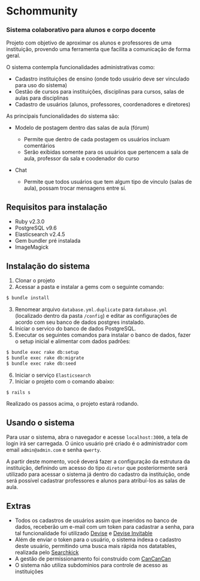 # Schommunity
### Sistema colaborativo para alunos e corpo docente

Projeto com objetivo de aproximar os alunos e professores de uma instituição, provendo uma ferramenta que facilita a comunicação de forma geral.

O sistema contempla funcionalidades administrativas como:

* Cadastro instituições de ensino (onde todo usuário deve ser vinculado para uso do sistema)
* Gestão de cursos para instituições, disciplinas para cursos, salas de aulas para disciplinas
* Cadastro de usuários (alunos, professores, coordenadores e diretores)

As principais funcionalidades do sistema são:

* Modelo de postagem dentro das salas de aula (fórum)
  * Permite que dentro de cada postagem os usuários incluam comentários
  * Serão exibidas somente para os usuários que pertencem a sala de aula, professor da sala e coodenador do curso

* Chat
  * Permite que todos usuários que tem algum tipo de vinculo (salas de aula), possam trocar mensagens entre sí.

## Requisitos para instalação

* Ruby v2.3.0
* PostgreSQL v9.6
* Elasticsearch v2.4.5
* Gem bundler pré instalada
* ImageMagick

## Instalação do sistema

1. Clonar o projeto
2. Acessar a pasta e instalar a gems com o seguinte comando:
```sh
$ bundle install
```
3. Renomear arquivo ``database.yml.duplicate`` para ``database.yml`` (localizado dentro da pasta ``/config``) e editar as configurações de acordo com seu banco de dados postgres instalado.
4. Iniciar o servico do banco de dados PostgreSQL.
5. Executar os seguintes comandos para instalar o banco de dados, fazer o setup inicial e alimentar com dados padrões:
```sh
$ bundle exec rake db:setup
$ bundle exec rake db:migrate
$ bundle exec rake db:seed
```
6. Iniciar o serviço ``Elasticsearch``
7. Iniciar o projeto com o comando abaixo:
```sh
$ rails s
```

Realizado os passos acima, o projeto estará rodando.

## Usando o sistema

Para usar o sistema, abra o navegador e acesse ``localhost:3000``, a tela de login irá ser carregada. O único usuário pré criado é o administrador com email ``admin@admin.com`` e senha ``qwerty``.

A partir deste momento, você deverá fazer a configuração da estrutura da instituição, definindo um acesso do tipo ``diretor`` que posteriormente será utilizado para acessar o sistema já dentro do cadastro da instituição, onde será possível cadastrar professores e alunos para atribuí-los as salas de aula.

## Extras
* Todos os cadastros de usuários assim que inseridos no banco de dados, receberão um e-mail com um token para cadastrar a senha, para tal funcionalidade foi utilizado [Devise](https://github.com/plataformatec/devise) e [Devise Invitable](https://github.com/scambra/devise_invitable)
* Além de enviar o token para o usuário, o sistema indexa o cadastro deste usuário, permitindo uma busca mais rápida nos datatables, realizada pelo [Searchkick](https://github.com/ankane/searchkick)
* A gestão de permissionamento foi construido com [CanCanCan](https://github.com/CanCanCommunity/cancancan)
* O sistema não utiliza subdomínios para controle de acesso as instituições
